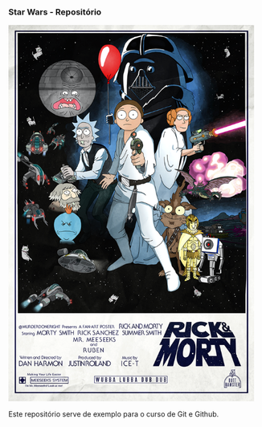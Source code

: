 <h3> Star Wars - Repositório </h3>

<img src="star.png" alt="Star Wars Poster" width=489 height=750>
<p>Este repositório serve de exemplo para o curso de Git e Github. </p>

